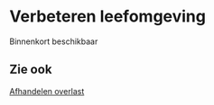 # Verbeteren leefomgeving

Binnenkort beschikbaar

## Zie ook

[Afhandelen overlast](../afhandelen-overlast/)  
